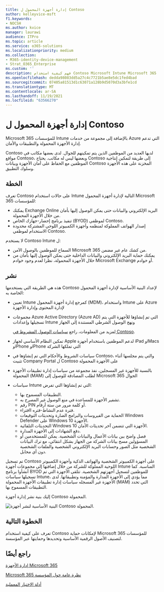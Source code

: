 ```yaml
---
title: إدارة أجهزة المحمول ل Contoso
author: kelleyvice-msft
f1.keywords:
- NOCSH
ms.author: kvice
manager: laurawi
audience: ITPro
ms.topic: article
ms.service: o365-solutions
ms.localizationpriority: medium
ms.collection:
- M365-identity-device-management
- Strat_O365_Enterprise
ms.custom: ''
description: فهم كيفية استخدام Contoso Microsoft Intune Microsoft 365 للمؤسسات لإدارة أجهزتها والتطبيقات التي يتم تشغيلها عليها.
ms.openlocfilehash: dedda98083dd5a27c4c7721b5ae8e5dc1fed4bad
ms.sourcegitcommit: 07405a81513d1c63071a128b9d5070d3a3bfe1cd
ms.translationtype: MT
ms.contentlocale: ar-SA
ms.lasthandoff: 11/19/2021
ms.locfileid: "63566270"
---
```

# <a name="mobile-device-management-for-contoso"></a>إدارة أجهزة المحمول ل Contoso

Microsoft 365 للمؤسسات Intune بالإضافة إلى مجموعة من خدمات Azure التي تدعم إدارة الأجهزة المحمولة والتطبيقات والأمان.

Contoso لديها العديد من الموظفين الذين يتم تمكينهم للجوال. لدى بعضها مكاتب في مواقع Contoso، وبعضها ليس له مكاتب. يحتاج Contoso إلى طريقة لتمكين إنتاجية الموظفين مع الحفاظ على أمان الأجهزة وبيانات Contoso المخزنة على هذه الأجهزة وسلوك التطبيق.

## <a name="plan"></a>الخطة

تعرف Contoso على حالات استخدام Intune التالية لإدارة أجهزة المحمول Microsoft 365 للمؤسسات:

- يمكنك Exchange Online البريد الإلكتروني والبيانات حتى يمكن الوصول إليها بأمان من خلال الأجهزة المحمولة.
- تنفيذ برنامج إحضار-جهازك الخاص (BYOD) لموظفي Contoso.
- إصدار الهواتف المملوكة لمنظمه وأجهزة الكمبيوتر اللوحي المشتركة محدودة الاستخدام لموظفي Contoso.

لا يستخدم Contoso Intune ل:

- السماح للموظفين بالوصول الآمن Microsoft 365 من كشك عام غير مضمن.
- يمكنك حماية البريد الإلكتروني والبيانات الداخلية حتى يمكن الوصول إليها بأمان من خلال الأجهزة المحمولة، نظرا لعدم وجود خوادم Microsoft Exchange أو خوادم.

## <a name="deploy"></a>نشر

هذه هي الطريقة التي يستخدمها Contoso لإعداد البنية الأساسية لإدارة أجهزة المحمول الخاصة به:

- تعيين Intune كمرجع إدارة أجهزة المحمول (MDM)، واستخدام Intune على Azure لإدارة المحتوى وإدارة الأجهزة
- مجموعات Azure Active Directory (Azure AD) التي تم إنشاؤها للأجهزة التي يتم تسجيلها وإعدادات Intune ونهج الوصول الشرطي المستندة إلى الجهاز

  لمزيد من المعلومات، راجع [سياسات الوصول المشروط في Contoso](contoso-identity.md#conditional-access-policies-for-zero-trust-identity-and-device-access).

- تمكين النظام الأساسي لجهاز Apple لدعم الموظفين باستخدام أجهزة iPad وiMacs وiPhone وiPhone التي تملكها الشركة
- سياسات الشروط والأحكام التي تم إنشاؤها في Contoso، والتي يتم  مجلسها أثناء تثبيت Company Portal ل Contoso على الأجهزة المحمولة
- بالنسبة للأجهزة غير المسجلين، نفذ مجموعة من سياسات إدارة تطبيقات الأجهزة المحمولة (MAM) لطلب المصادقة للوصول إلى Microsoft 365 الجوال
- سياسات Intune التي تم إنشاؤها التي تفرض:
  - التطبيقات المسموح بها.
  - تشفير الأجهزة للمساعدة في منع الوصول غير المصرح به.
  - رقم PIN أو كلمة مرور من ستة أرقام.
  - فترة عدم النشاط-فتره اافتراء.
  - الحماية من الفيروسات والبرامج الضارة وتحديثات التوقيعات Windows Defender على Windows 10 الأجهزة.
  - التحديثات التلقائية Windows 10 الأجهزة التي تتضمن آخر تحديثات الأمان.
  - دفع الشهادات إلى الأجهزة المدارة.
  - فصل واضح بين بيانات الأعمال والبيانات الشخصية. يمكن للمستخدمين أو المسؤولين مسح بيانات الشركة من الجهاز بشكل انتقائي، مع ترك البيانات الشخصية مثل الصور وحسابات البريد الإلكتروني الشخصية والملفات الشخصية دون أي محابل.

تم تسجيل Contoso على أجهزة الكمبيوتر الشخصية والهواتف الذكية وأجهزة الكمبيوتر اللوحية المملوكة للشركة من خلال إضافتها إلى مجموعات أجهزة Intune المناسبة. كما أنشأوا برنامج BYOD للموظفين لتسجيل أجهزتهم الشخصية. تتلقى الأجهزة التي تم تسجيلها سياسات Intune، مما يؤدي إلى الأجهزة المدارة والمؤمنة وتطبيقاتها. لدى الأجهزة غير المسجله سياسات إدارة تطبيقات الأجهزة المحمولة (MAM) التي تحدد التطبيقات المسموح بها.

إليك بنية نشر إدارة أجهزة Contoso المحمولة.

![البنية الأساسية لنشر أجهزة Contoso المحمولة.](../media/contoso-mdm/contoso-mdm-fig1.png)

## <a name="next-step"></a>الخطوة التالية

تعرف على كيفية استخدام Contoso [](contoso-info-protect.md) لإمكانات حماية Microsoft 365 للمؤسسات لتصنيف الأصول الرقمية الأساسية وتحديدها وحمايتها عبر المؤسسة.

## <a name="see-also"></a>راجع أيضًا

[إدارة الأجهزة Microsoft 365](device-management-roadmap-microsoft-365.md)

[Microsoft 365 نظرة عامة حول المؤسسة](microsoft-365-overview.md)

[أدلة الاختبار المعملية](m365-enterprise-test-lab-guides.md)

